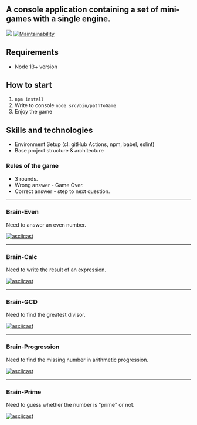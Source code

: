 ## A console application containing a set of mini-games with a single engine.
![](https://github.com/Shramkoweb/frontend-project-lvl1/workflows/Lint/badge.svg)
[![Maintainability](https://api.codeclimate.com/v1/badges/6bfe9a9986b82bffc5a1/maintainability)](https://codeclimate.com/github/Shramkoweb/frontend-project-lvl1/maintainability)

## Requirements
 - Node 13+ version 
 
## How to start
 1. `npm install`
 2. Write to console `node src/bin/pathToGame`
 3. Enjoy the game

## Skills and technologies
- Environment Setup (cl: gitHub Actions, npm, babel, eslint)
- Base project structure & architecture

### Rules of the game
- 3 rounds.
- Wrong answer - Game Over.
- Correct answer - step to next question.

---
### Brain-Even 
Need to answer an even number.

[![asciicast](https://asciinema.org/a/7IAtBF4S3AN0vvLIHgsnQDTAU.svg)](https://asciinema.org/a/7IAtBF4S3AN0vvLIHgsnQDTAU)

---
### Brain-Calc 
Need to write the result of an expression.

[![asciicast](https://asciinema.org/a/pz5FPVpqo7Ba0w64bg4Bdfbti.svg)](https://asciinema.org/a/pz5FPVpqo7Ba0w64bg4Bdfbti)

---
### Brain-GCD 
Need to find the greatest divisor.

[![asciicast](https://asciinema.org/a/OwdQEh2YC8bjtCuyHWhP7xxpd.svg)](https://asciinema.org/a/OwdQEh2YC8bjtCuyHWhP7xxpd)

---
### Brain-Progression 
Need to find the missing number in arithmetic progression.

[![asciicast](https://asciinema.org/a/imEftX83vvdmBX8GLUnIfVebQ.svg)](https://asciinema.org/a/imEftX83vvdmBX8GLUnIfVebQ)

---
### Brain-Prime 
Need to guess whether the number is "prime" or not.

[![asciicast](https://asciinema.org/a/EEl0kVC0pGgB51KLfOvROyKiw.svg)](https://asciinema.org/a/EEl0kVC0pGgB51KLfOvROyKiw)
